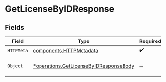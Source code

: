 # GetLicenseByIDResponse


## Fields

| Field                                                                                           | Type                                                                                            | Required                                                                                        | Description                                                                                     |
| ----------------------------------------------------------------------------------------------- | ----------------------------------------------------------------------------------------------- | ----------------------------------------------------------------------------------------------- | ----------------------------------------------------------------------------------------------- |
| `HTTPMeta`                                                                                      | [components.HTTPMetadata](../../models/components/httpmetadata.md)                              | :heavy_check_mark:                                                                              | N/A                                                                                             |
| `Object`                                                                                        | [*operations.GetLicenseByIDResponseBody](../../models/operations/getlicensebyidresponsebody.md) | :heavy_minus_sign:                                                                              | a list of License objects                                                                       |